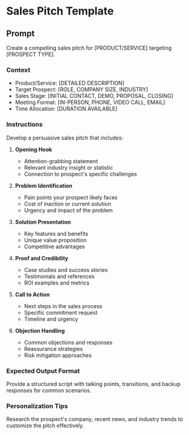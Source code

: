 # Sales Pitch Template

## Prompt
Create a compelling sales pitch for [PRODUCT/SERVICE] targeting [PROSPECT TYPE].

### Context
- Product/Service: [DETAILED DESCRIPTION]
- Target Prospect: [ROLE, COMPANY SIZE, INDUSTRY]
- Sales Stage: [INITIAL CONTACT, DEMO, PROPOSAL, CLOSING]
- Meeting Format: [IN-PERSON, PHONE, VIDEO CALL, EMAIL]
- Time Allocation: [DURATION AVAILABLE]

### Instructions
Develop a persuasive sales pitch that includes:

1. **Opening Hook**
   - Attention-grabbing statement
   - Relevant industry insight or statistic
   - Connection to prospect's specific challenges

2. **Problem Identification**
   - Pain points your prospect likely faces
   - Cost of inaction or current solution
   - Urgency and impact of the problem

3. **Solution Presentation**
   - Key features and benefits
   - Unique value proposition
   - Competitive advantages

4. **Proof and Credibility**
   - Case studies and success stories
   - Testimonials and references
   - ROI examples and metrics

5. **Call to Action**
   - Next steps in the sales process
   - Specific commitment request
   - Timeline and urgency

6. **Objection Handling**
   - Common objections and responses
   - Reassurance strategies
   - Risk mitigation approaches

### Expected Output Format
Provide a structured script with talking points, transitions, and backup responses for common scenarios.

### Personalization Tips
Research the prospect's company, recent news, and industry trends to customize the pitch effectively.